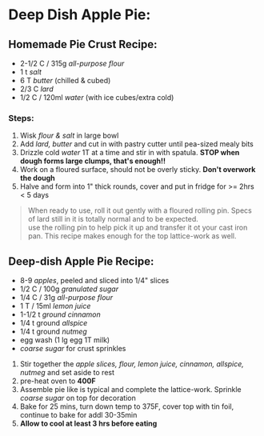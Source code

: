# Deep Dish Apple Pie:

## Homemade Pie Crust Recipe:
* 2-1/2 C / 315g _all-purpose flour_
* 1 t _salt_
* 6 T _butter_ (chilled & cubed)
* 2/3 C _lard_
* 1/2 C / 120ml _water_ (with ice cubes/extra cold)

### Steps:
1. Wisk _flour & salt_ in large bowl
2. Add _lard, butter_ and cut in with pastry cutter until pea-sized mealy bits
3. Drizzle cold _water_ 1T at a time and stir in with spatula.  **STOP when dough forms large clumps, that's enough!!** 
4. Work on a floured surface, should not be overly sticky.  **Don't overwork the dough** 
5. Halve and form into 1" thick rounds, cover and put in fridge for >= 2hrs < 5 days

> When ready to use, roll it out gently with a floured rolling pin.  Specs of lard still in it is totally normal and to be expected.  
> use the rolling pin to help pick it up and transfer it ot your cast iron pan.  This recipe makes enough for the top lattice-work as well. 

## Deep-dish Apple Pie Recipe:
* 8-9 _apples_, peeled and sliced into 1/4" slices
* 1/2 C / 100g _granulated sugar_
* 1/4 C / 31g _all-purpose flour_
* 1 T / 15ml _lemon juice_
* 1-1/2 t _ground cinnamon_
* 1/4 t ground _allspice_ 
* 1/4 t ground _nutmeg_
* egg wash (1 lg egg 1T milk)
* _coarse sugar_ for crust sprinkles

1. Stir together the _apple slices, flour, lemon juice, cinnamon, allspice, nutmeg_ and set aside to rest  
2. pre-heat oven to **400F**
3. Assemble pie like is typical and complete the lattice-work. Sprinkle _coarse sugar_ on top for decoration
4. Bake for 25 mins, turn down temp to 375F, cover top with tin foil, continue to bake for addl 30-35min
5. **Allow to cool at least 3 hrs before eating**
